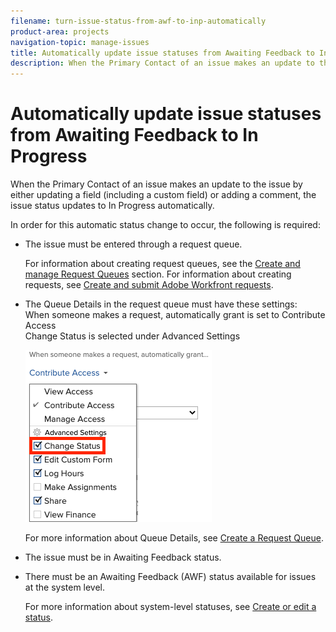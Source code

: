 ```yaml
---
filename: turn-issue-status-from-awf-to-inp-automatically
product-area: projects
navigation-topic: manage-issues
title: Automatically update issue statuses from Awaiting Feedback to In Progress
description: When the Primary Contact of an issue makes an update to the issue by either updating a field (including a custom field) or adding a comment, the issue status updates to In Progress automatically.
---
```


# Automatically update issue statuses from Awaiting Feedback to In Progress

When the Primary Contact of an issue makes an update to the issue by either updating a field (including a custom field) or adding a comment, the issue status updates to In Progress automatically.

In order for this automatic status change to occur, the following is required:

<ul> 
 <li> <p>The issue must be entered through a request queue.</p> <p>For information about creating request queues, see the <a href="../../../manage-work/requests/create-and-manage-request-queues/create-manage-request-queues.md" class="MCXref xref" xrefformat="{para}">Create and manage Request Queues</a> section. For information about creating requests, see <a href="../../../manage-work/requests/create-requests/create-submit-requests.md" class="MCXref xref" xrefformat="{para}">Create and submit Adobe Workfront requests</a>.</p> </li> 
 <li> <p>The Queue Details in the request queue must have these settings:<br><span class="bold">When someone makes a request, automatically grant</span> is set to <span class="bold">Contribute Access</span><br><span class="bold">Change Status</span> is selected under Advanced Settings</p> <p> <img src="assets/queuedetails-contributeaccess-changestatus.png" alt="Queue Details give Contribute Access and Change Status is selected."> </p> <p>For more information about Queue Details, see <a href="../../../manage-work/requests/create-and-manage-request-queues/create-request-queue.md" class="MCXref xref" xrefformat="{para}">Create a Request Queue</a>.</p> </li> 
 <li>The issue must be in Awaiting Feedback status.</li> 
 <li> <p>There must be an Awaiting Feedback (AWF) status available for issues at the system level. </p> <p>For more information about system-level statuses, see <a href="../../../administration-and-setup/customize-workfront/creating-custom-status-and-priority-labels/create-or-edit-a-status.md" class="MCXref xref" xrefformat="{para}">Create or edit a status</a>.</p> </li> 
</ul>

